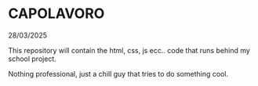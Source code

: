 # CAPOLAVORO

28/03/2025

This repository will contain the html, css, js ecc.. code that runs behind my school project.

Nothing professional, just a chill guy that tries to do something cool.

